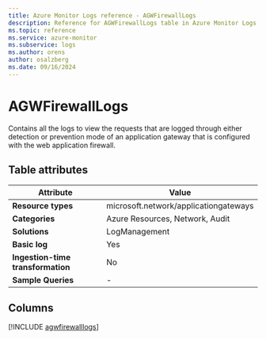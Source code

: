 ```yaml
---
title: Azure Monitor Logs reference - AGWFirewallLogs
description: Reference for AGWFirewallLogs table in Azure Monitor Logs.
ms.topic: reference
ms.service: azure-monitor
ms.subservice: logs
ms.author: orens
author: osalzberg
ms.date: 09/16/2024
---
```


# AGWFirewallLogs

Contains all the logs to view the requests that are logged through either detection or prevention mode of an application gateway that is configured with the web application firewall.


## Table attributes

|Attribute|Value|
|---|---|
|**Resource types**|microsoft.network/applicationgateways|
|**Categories**|Azure Resources, Network, Audit|
|**Solutions**| LogManagement|
|**Basic log**|Yes|
|**Ingestion-time transformation**|No|
|**Sample Queries**|-|



## Columns
  
[!INCLUDE [agwfirewalllogs](~/reusable-content/ce-skilling/azure/includes/azure-monitor/reference/tables/agwfirewalllogs-include.md)]
